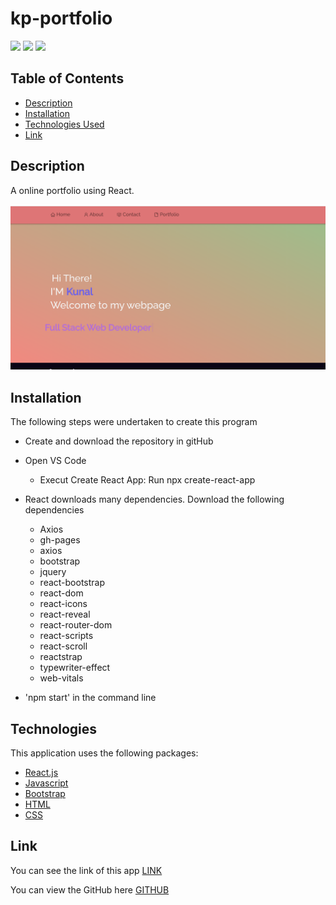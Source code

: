 # kp-portfolio

[![](https://img.shields.io/badge/HTML-48%25-yellow)]()
[![](https://img.shields.io/badge/html-39%25-blue)]()
[![](https://img.shields.io/badge/CSS-13%25-red)]()

## Table of Contents

- [Description](#description)
- [Installation](#installation)
- [Technologies Used](#technologies)
- [Link](#link)

## Description

A online portfolio using React.

![Screenshot](src/Assets/react-portfolio.png)

## Installation

The following steps were undertaken to create this program

- Create and download the repository in gitHub
- Open VS Code

  - Execut Create React App: Run npx create-react-app <appname>

- React downloads many dependencies. Download the following dependencies

  - Axios
  - gh-pages
  - axios
  - bootstrap
  - jquery
  - react-bootstrap
  - react-dom
  - react-icons
  - react-reveal
  - react-router-dom
  - react-scripts
  - react-scroll
  - reactstrap
  - typewriter-effect
  - web-vitals

- 'npm start' in the command line

## Technologies

This application uses the following packages:

- [React.js](https://reactjs.org/)
- [Javascript](https://www.javascript.com/)
- [Bootstrap](https://getbootstrap.com/)
- [HTML](https://developer.mozilla.org/en-US/docs/Web/HTML)
- [CSS](https://developer.mozilla.org/en-US/docs/Web/CSS)

## Link

You can see the link of this app [LINK](https://10-kp.github.io/)

You can view the GitHub here [GITHUB](https://github.com/10-kp/10-kp.github.io)
